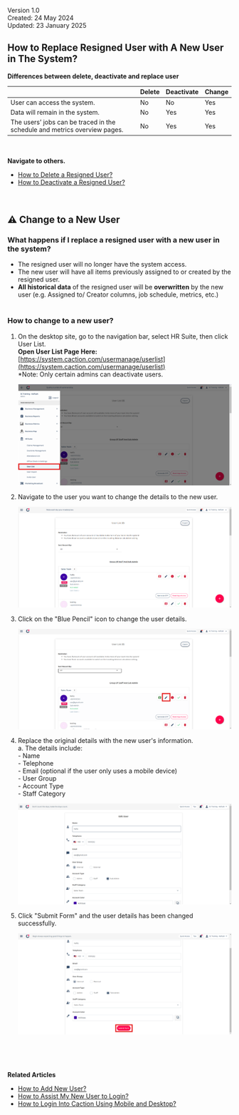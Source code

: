 Version 1.0<br>
Created: 24 May 2024<br>
Updated: 23 January 2025<br>
## How to Replace Resigned User with A New User in The System?

**Differences between delete, deactivate and replace user**

|   |  Delete   |   Deactivate   |   Change   |
|-------|----------|----------------|------------|
| User can access the system. | No | No | Yes |
| Data will remain in the system. | No | Yes | Yes |
| The users’ jobs can be traced in the schedule and metrics overview pages. | No | Yes | Yes |

<br><br>
**Navigate to others.**<br>
- [How to Delete a Resigned User?](Delete_User.md)
- [How to Deactivate a Resigned User?](Deactivate_User.md)
<br><br><br>

## ⚠ Change to a New User
### What happens if I replace a resigned user with a new user in the system?
- The resigned user will no longer have the system access.<br>
- The new user will have all items previously assigned to or created by the resigned user.<br>
- **All historical data** of the resigned user will be **overwritten** by the new user (e.g. Assigned to/ Creator columns, job schedule, metrics, etc.)<br><br>

### How to change to a new user?
1. On the desktop site, go to the navigation bar, select HR Suite, then click User List.<br>
   **Open User List Page Here:** [https://system.caction.com/usermanage/userlist](https://system.caction.com/usermanage/userlist)<br>
   *Note: Only certain admins can deactivate users.<br>

   <p align="center">
      <img src="img/User_List_Sidebar1.png" alt="User List">
   </p>
   
2. Navigate to the user you want to change the details to the new user.<br>

   <p align="center">
      <img src="img/User_in_User_List.png" alt="User in User List">
   </p>

3. Click on the "Blue Pencil" icon to change the user details.<br>

   <p align="center">
      <img src="img/Edit_Button.png" alt="Edit Button">
   </p>

4. Replace the original details with the new user's information.<br>
   a. The details include:<br>
        - Name<br>
        - Telephone<br>
        - Email (optional if the user only uses a mobile device)<br>
        - User Group<br>
        - Account Type<br>
        - Staff Category<br>

   <p align="center">
      <img src="img/Change_User_Details.png" alt="Change User Details">
   </p>

5. Click "Submit Form" and the user details has been changed successfully.<br>

   <p align="center">
      <img src="img/Submit_Form_Button.png" alt="Submit Form Button">
   </p>
   <br><br><br>

**Related Articles**<br>
- [How to Add New User?](Add_New_User.md)
- [How to Assist My New User to Login?](New_User_Login.md)
- [How to Login Into Caction Using Mobile and Desktop?](Login.md)

<!-- [Link Text](https://support.caction.com/Delete,_Deactivate_or_Change_User.html) -->
